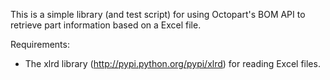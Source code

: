 This is a simple library (and test script) for using Octopart's BOM API to retrieve part information based on a Excel file.

Requirements:
+ The xlrd library (http://pypi.python.org/pypi/xlrd) for reading Excel files.